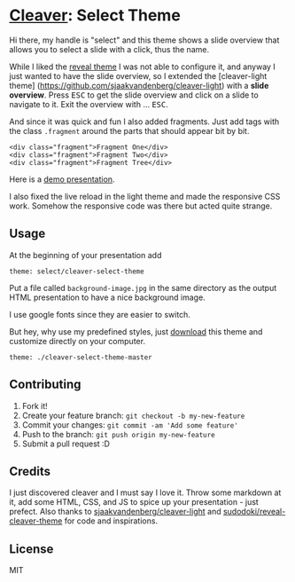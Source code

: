# [Cleaver](https://github.com/jdan/cleaver): Select Theme

Hi there, my handle is "select" and this theme shows a slide overview that allows you to select a slide with a click, thus the name.

While I liked the [reveal theme](https://github.com/sudodoki/reveal-cleaver-theme) I was not able to configure it, and anyway I just wanted to have the slide overview, so I extended the [cleaver-light theme] (https://github.com/sjaakvandenberg/cleaver-light) with a **slide overview**. Press <kbd>ESC</kbd> to get the slide overview and click on a slide to navigate to it. Exit the overview with … <kbd>ESC</kbd>.

And since it was quick and fun I also added fragments. Just add tags with the class `.fragment` around the parts that should appear bit by bit.
```
<div class="fragment">Fragment One</div>
<div class="fragment">Fragment Two</div>
<div class="fragment">Fragment Tree</div>
```

Here is a [demo presentation](https://rawgit.com/select/learn-web-development/master/dist/cleaver-select-theme.html).

I also fixed the live reload in the light theme and made the responsive CSS work. Somehow the responsive code was there but acted quite strange.

## Usage

At the beginning of your presentation add

```
theme: select/cleaver-select-theme
```

Put a file called `background-image.jpg` in the same directory as the output HTML presentation to have a nice background image.

I use google fonts since they are easier to switch.

But hey, why use my predefined styles, just [download](https://github.com/select/cleaver-select-theme/archive/master.zip) this theme and customize directly on your computer.
```
theme: ./cleaver-select-theme-master
```

## Contributing

1. Fork it!
2. Create your feature branch: `git checkout -b my-new-feature`
3. Commit your changes: `git commit -am 'Add some feature'`
4. Push to the branch: `git push origin my-new-feature`
5. Submit a pull request :D

## Credits

I just discovered cleaver and I must say I love it. Throw some markdown at it, add some HTML, CSS, and JS to spice up your presentation - just prefect. Also thanks to [sjaakvandenberg/cleaver-light](https://github.com/sjaakvandenberg/cleaver-light) and [sudodoki/reveal-cleaver-theme](https://github.com/sudodoki/reveal-cleaver-theme) for code and inspirations.

## License

MIT